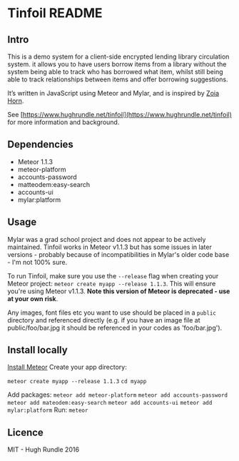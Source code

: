 # Tinfoil README

## Intro

This is a demo system for a client-side encrypted lending library circulation system. it allows you to have users borrow items from a library without the system being able to track who has borrowed what item, whilst still being able to track relationships between items and offer borrowing suggestions.

It’s written in JavaScript using Meteor and Mylar, and is inspired by [Zoia Horn](https://en.wikipedia.org/wiki/Zoia_Horn).

See [https://www.hughrundle.net/tinfoil](https://www.hughrundle.net/tinfoil) for more information and background.

## Dependencies

* Meteor 1.1.3
* meteor-platform
* accounts-password
* matteodem:easy-search
* accounts-ui
* mylar:platform

## Usage

Mylar was a grad school project and does not appear to be actively maintained. Tinfoil works in Meteor v1.1.3 but has some issues in later versions - probably because of incompatibilities in Mylar's older code base - I'm not 100% sure.

To run Tinfoil, make sure you use the `--release` flag when creating your Meteor project: `meteor create myapp --release 1.1.3`. This will ensure you're using Meteor v1.1.3. **Note this version of Meteor is deprecated - use at your own risk**.

Any images, font files etc you want to use should be placed in a `public` directory and referenced directly (e.g. if you have an image file at public/foo/bar.jpg it should be referenced in your codes as 'foo/bar.jpg').

## Install locally

[Install Meteor](https://www.meteor.com/install)
Create your app directory:

`meteor create myapp --release 1.1.3`
`cd myapp`

Add packages:
`meteor add meteor-platform`
`meteor add accounts-password`
`meteor add mateodem:easy-search`
`meteor add accounts-ui`
`meteor add mylar:platform`
Run:
`meteor` 

## Licence

MIT - Hugh Rundle 2016